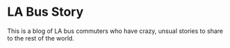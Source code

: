 # LA Bus Story

This is a blog of LA bus commuters who have crazy, unsual stories to share to the rest of the world.